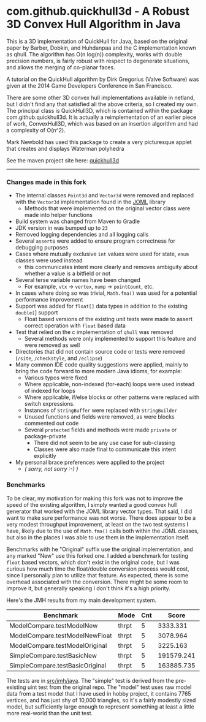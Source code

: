 com.github.quickhull3d - A Robust 3D Convex Hull Algorithm in Java
===========

This is a 3D implementation of QuickHull for Java, based on the original paper by Barber, Dobkin, and Huhdanpaa and the C implementation known as qhull. The algorithm has O(n log(n)) complexity, works with double precision numbers, is fairly robust with respect to degenerate situations, and allows the merging of co-planar faces.

A tutorial on the QuickHull algorithm by Dirk Gregorius (Valve Software) was given at the 2014 Game Developers Conference in San Francisco.

There are some other 3D convex hull implementations available in netland, but I didn't find any that satisfied all the above criteria, so I created my own. The principal class is QuickHull3D, which is contained within the package com.github.quickhull3d. It is actually a reimplementation of an earlier piece of work, ConvexHull3D, which was based on an insertion algorithm and had a complexity of O(n^2).

Mark Newbold has used this package to create a very picturesque applet that creates and displays Waterman polyhedra 

See the maven project site here: [quickhull3d](http://quickhull3d.github.io/quickhull3d/)

---

### Changes made in this fork

- The internal classes `Point3d` and `Vector3d` were removed and replaced with the `Vector3d` implementation found in the [JOML](https://github.com/JOML-CI/JOML) library
  - Methods that were implemented on the original vector class were made into helper functions
- Build system was changed from Maven to Gradle
- JDK version in was bumped up to `23`
- Removed logging dependencies and all logging calls
- Several `assert`s were added to ensure program correctness for debugging purposes
- Cases where mutually exclusive `int` values were used for state, `enum` classes were used instead
  - this communicates intent more clearly and removes ambiguity about whether a value is a bitfield or not
- Several terse variable names have been changed
  - For example, `vtx` -> `vertex`, `nump` -> `pointCount`, etc.
- In cases where doing so was trivial, `Math.fma()` was used for a potential performance improvement
- Support was added for `float[]` data types in addition to the existing `double[`] support
  - Float based versions of the existing unit tests were made to assert correct operation with `float` based data
- Test that relied on the c implementation of `qhull` was removed
  - Several methods were only implemented to support this feature and were removed as well
- Directories that did not contain source code or tests were removed (`/site`, `/checkstyle`, and `/eclipse`)
- Many common IDE code quality suggestions were applied, mainly to bring the code forward to more modern Java idioms, for example:
  - Various typos were fixed 
  - Where applicable, non-indexed (for-each) loops were used instead of indexed for loops
  - Where applicable, if/else blocks or other patterns were replaced with switch expressions. 
  - Instances of `StringBuffer` were replaced with `StringBuilder`
  - Unused functions and fields were removed, as were blocks commented out code
  - Several `protected` fields and methods were made `private` or package-private 
    - There did not seem to be any use case for sub-classing
    - Classes were also made final to communicate this intent explicitly
- My personal brace preferences were applied to the project
  - _( sorry, not sorry :-) )_ 

### Benchmarks

To be clear, my motivation for making this fork was not to improve the speed of the existing algorithm, I simply wanted a good convex hull generator that worked with the JOML library vector types. That said, I did want to make sure performance was not worse. There does appear to be a very modest throughput improvement, at least on the two test systems I have, likely due to the use of `Math.fma()` calls both within the JOML classes, but also in the places I was able to use them in the implementation itself. 

Benchmarks with he "Original" suffix use the original implementation, and any marked "New" use this forked one. I added a benchmark for testing `float` based vectors, which don't exist in the original code, but I was curious how much time the float/double conversion process would cost, since I personally plan to utilize that feature. As expected, there is some overhead associated with the conversion. There might be some room to improve it, but generally speaking I don't think it's a high priority.

Here's the JMH results from my main development system.  

| Benchmark                       | Mode  | Cnt | Score      | Error    | Units |
|---------------------------------|-------|-----|------------|----------|-------|
| ModelCompare.testModelNew       | thrpt | 5   | 3333.331   | 48.301   | ops/s |
| ModelCompare.testModelNewFloat  | thrpt | 5   | 3078.964   | 60.039   | ops/s |
| ModelCompare.testModelOriginal  | thrpt | 5   | 3225.163   | 50.996   | ops/s |
| SimpleCompare.testBasicNew      | thrpt | 5   | 191579.241 | 2526.303 | ops/s |
| SimpleCompare.testBasicOriginal | thrpt | 5   | 163885.735 | 2849.159 | ops/s |

The tests are in [src/jmh/java](src/jmh/java). The "simple" test is derived from the pre-existing uint test from the original repo. The "model" test uses raw model data from a test model that I have used in hobby project, it contains 7765 vertices, and has just shy of 10,000 triangles, so it's a fairly modestly sized model, but sufficiently large enough to represent something at least a little more real-world than the unit test. 
